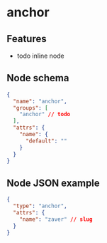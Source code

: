 # anchor

## Features
- todo inline node

## Node schema

```json
{
  "name": "anchor",
  "groups": [
    "anchor" // todo
  ],
  "attrs": {
    "name": {
      "default": ""
    }
  }
}
```

## Node JSON example

```json
{
  "type": "anchor",
  "attrs": {
    "name": "zaver" // slug
  }
}
```
